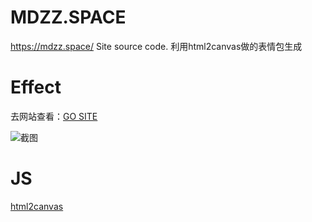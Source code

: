 # MDZZ.SPACE

https://mdzz.space/ Site source code.
利用html2canvas做的表情包生成

# Effect 

去网站查看：[GO SITE][1] 

![截图][2]

# JS
[html2canvas][3] 







  [1]: https://mdzz.space/
  [2]: https://github.com/Tamshen/MDZZ.SPACE/blob/master/data/img.png
  [3]: http://html2canvas.hertzen.com
